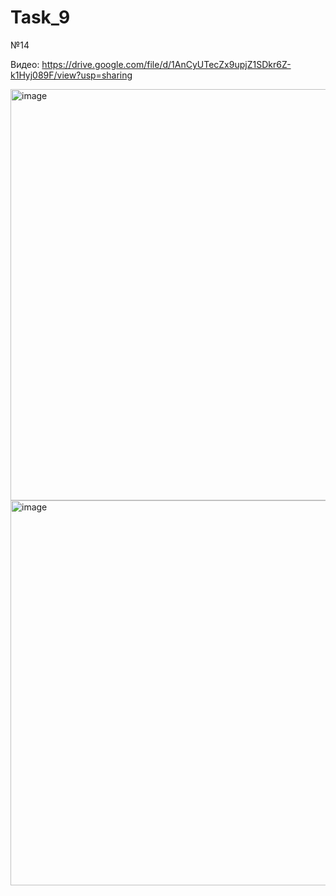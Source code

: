 # Task_9
№14

Видео: https://drive.google.com/file/d/1AnCyUTecZx9upjZ1SDkr6Z-k1Hyj089F/view?usp=sharing

<img width="658" alt="image" src="https://user-images.githubusercontent.com/81358883/145480429-4b26280e-2f3f-45f1-a96a-8bd733602d56.png">

<img width="616" alt="image" src="https://user-images.githubusercontent.com/81358883/145480597-386027f3-396d-4f72-ae21-c1e7d1432af0.png">

